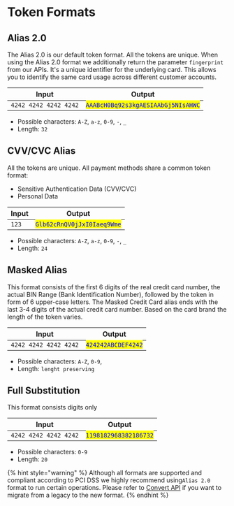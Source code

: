 # Token Formats

## Alias 2.0

The Alias 2.0 is our default token format. All the tokens are unique. When using the Alias 2.0 format we additionally return the parameter  `fingerprint` from our APIs. It's a unique identifier for the underlying card. This allows you to identify the same card usage across different customer accounts.&#x20;

| Input                 | Output                                                              |
| --------------------- | ------------------------------------------------------------------- |
| `4242 4242 4242 4242` | <mark style="color:blue;">`AAABcH0Bq92s3kgAESIAAbGj5NIsAHWC`</mark> |

* Possible characters: `A-Z`, `a-z`, `0-9`, `-`, `_`
* Length: `32`

## CVV/CVC Alias

All the tokens are unique. All payment methods share a common token format:

* Sensitive Authentication Data (CVV/CVC)
* Personal Data

| Input                         | Output                                                      |
| ----------------------------- | ----------------------------------------------------------- |
| `123`                         | <mark style="color:blue;">`Glb62cRnQV0jJxI0Iaeq9Wme`</mark> |

* Possible characters: `A-Z`, `a-z`, `0-9`, `-`, `_`
* Length: `24`

## Masked Alias

This format consists of the first 6 digits of the real credit card number, the actual BIN Range (Bank Identification Number), followed by the token in form of 6 upper-case letters. The Masked Credit Card alias ends with the last 3-4 digits of the actual credit card number. Based on the card brand the length of the token varies.

| Input                                         | Output                                              |
| --------------------------------------------- | --------------------------------------------------- |
| `4242 4242 4242 4242`                         | <mark style="color:blue;">`424242ABCDEF4242`</mark> |

* Possible characters: `A-Z`, `0-9`,&#x20;
* Length: `lenght preserving`

## Full Substitution

This format consists digits only

| Input                                         | Output                                                 |
| --------------------------------------------- | ------------------------------------------------------ |
| `4242 4242 4242 4242`                         | <mark style="color:blue;">`1198182968382186732`</mark> |

* Possible characters: `0-9`
* Length: `20`



{% hint style="warning" %}
Although all formats are supported and compliant according to PCI DSS we highly recommend using`Alias 2.0` format to run certain operations. Please refer to [Convert API](broken-reference) if you want to migrate from a legacy to the new format.&#x20;
{% endhint %}
